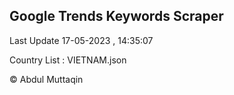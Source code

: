 

## Google Trends Keywords Scraper 
 
Last Update 17-05-2023 , 14:35:07

Country List :
VIETNAM.json



© Abdul Muttaqin 
